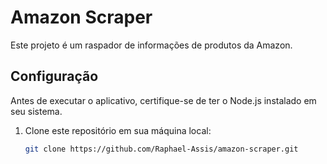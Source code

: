 # Amazon Scraper

Este projeto é um raspador de informações de produtos da Amazon.

## Configuração

Antes de executar o aplicativo, certifique-se de ter o Node.js instalado em seu sistema.

1. Clone este repositório em sua máquina local:
   ```bash
   git clone https://github.com/Raphael-Assis/amazon-scraper.git
